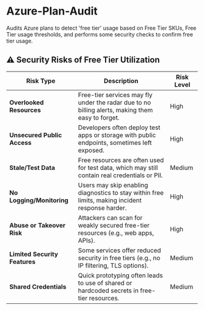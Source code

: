 # Azure-Plan-Audit
Audits Azure plans to detect 'free tier' usage based on Free Tier SKUs, Free Tier usage thresholds, and performs some security checks to confirm free tier usage.

## ⚠️ Security Risks of Free Tier Utilization

| Risk Type                     | Description                                                                                     | Risk Level |
|------------------------------|-------------------------------------------------------------------------------------------------|------------|
| **Overlooked Resources**     | Free-tier services may fly under the radar due to no billing alerts, making them easy to forget. | High       |
| **Unsecured Public Access**  | Developers often deploy test apps or storage with public endpoints, sometimes left exposed.     | High       |
| **Stale/Test Data**          | Free resources are often used for test data, which may still contain real credentials or PII.   | Medium     |
| **No Logging/Monitoring**    | Users may skip enabling diagnostics to stay within free limits, making incident response harder. | High       |
| **Abuse or Takeover Risk**   | Attackers can scan for weakly secured free-tier resources (e.g., web apps, APIs).               | High       |
| **Limited Security Features**| Some services offer reduced security in free tiers (e.g., no IP filtering, TLS options).        | Medium     |
| **Shared Credentials**       | Quick prototyping often leads to use of shared or hardcoded secrets in free-tier resources.     | Medium     |

